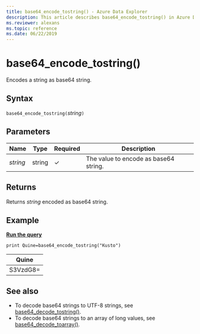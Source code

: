 ```yaml
---
title: base64_encode_tostring() - Azure Data Explorer
description: This article describes base64_encode_tostring() in Azure Data Explorer.
ms.reviewer: alexans
ms.topic: reference
ms.date: 06/22/2019
---
```

# base64_encode_tostring()

Encodes a string as base64 string.

## Syntax

`base64_encode_tostring(`*string*`)`

## Parameters

| Name | Type | Required | Description |
|--|--|--|--|
| *string* | string | &check; |  The value to encode as base64 string. |

## Returns

Returns *string* encoded as base64 string.

## Example

[**Run the query**](https://dataexplorer.azure.com/clusters/help/databases/Samples?query=H4sIAAAAAAAAAysoyswrUQgszcxLtU1KLE41M4lPzUvOT0mNL8kvLgFKpmsoeZcWl+QraQIAKEgGNSsAAAA=)

```kusto
print Quine=base64_encode_tostring("Kusto")
```

|Quine   |
|--------|
|S3VzdG8=|

## See also

* To decode base64 strings to UTF-8 strings, see [base64_decode_tostring()](base64_decode_tostringfunction.md).
* To decode base64 strings to an array of long values, see [base64_decode_toarray()](base64_decode_toarrayfunction.md).
